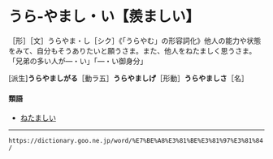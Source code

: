 # うら‐やまし・い【羨ましい】

［形］［文］うらやま・し［シク］《「うらやむ」の形容詞化》他人の能力や状態をみて、自分もそうありたいと願うさま。また、他人をねたましく思うさま。「兄弟の多い人が―・い」「―・い御身分」

\[派生\]**うらやましがる**［動ラ五］**うらやましげ**［形動］**うらやましさ**［名］

#### 類語

-   [ねたましい](https://dictionary.goo.ne.jp/word/%E5%A6%AC%E3%81%BE%E3%81%97%E3%81%84/#jn-170180)

---
`https://dictionary.goo.ne.jp/word/%E7%BE%A8%E3%81%BE%E3%81%97%E3%81%84/`